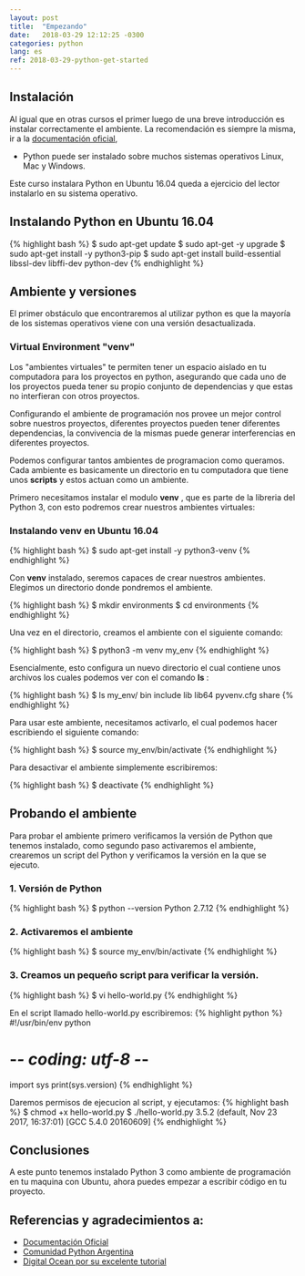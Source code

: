 ```yaml
---
layout: post
title:  "Empezando"
date:   2018-03-29 12:12:25 -0300
categories: python
lang: es
ref: 2018-03-29-python-get-started
---
```


## Instalación

Al igual que en otras cursos el primer luego de una breve introducción es instalar correctamente el ambiente. La recomendación es siempre la misma, ir a la [documentación oficial][python-oficial],

* Python puede ser instalado sobre muchos sistemas operativos Linux, Mac y Windows.

Este curso instalara Python en Ubuntu 16.04 queda a ejercicio del lector instalarlo en su sistema operativo.

## Instalando Python en Ubuntu 16.04

{% highlight bash %}
$ sudo apt-get update
$ sudo apt-get -y upgrade
$ sudo apt-get install -y python3-pip
$ sudo apt-get install build-essential libssl-dev libffi-dev python-dev
{% endhighlight %}


## Ambiente y versiones

El primer obstáculo que encontraremos al utilizar python es que la mayoría de los sistemas operativos viene con una versión desactualizada.


### Virtual Environment "venv"

Los "ambientes virtuales" te permiten tener un espacio aislado en tu computadora para los proyectos en python, asegurando que cada uno de los proyectos pueda tener su propio conjunto de dependencias y que estas no interfieran con otros proyectos.

Configurando el ambiente de programación nos provee un mejor control sobre nuestros proyectos, diferentes proyectos pueden tener diferentes dependencias, la convivencia de la mismas puede generar interferencias en diferentes proyectos.

Podemos configurar tantos ambientes de programacion como queramos. Cada ambiente es basicamente un directorio en tu computadora que tiene unos **scripts** y estos actuan como un ambiente.

Primero necesitamos instalar el modulo **venv** , que es parte de la libreria del Python 3, con esto podremos crear nuestros ambientes virtuales:

### Instalando venv en Ubuntu 16.04
{% highlight bash %}
$ sudo apt-get install -y python3-venv
{% endhighlight %}

Con **venv** instalado, seremos capaces de crear nuestros ambientes. Elegimos un directorio donde pondremos el ambiente.

{% highlight bash %}
$ mkdir environments
$ cd environments
{% endhighlight %}

Una vez en el directorio, creamos el ambiente con el siguiente comando:

{% highlight bash %}
$ python3 -m venv my_env
{% endhighlight %}

Esencialmente, esto configura un nuevo directorio el cual contiene unos archivos los cuales podemos ver con el comando **ls** :

{% highlight bash %}
$ ls my_env/
bin  include  lib  lib64  pyvenv.cfg  share
{% endhighlight %}

Para usar este ambiente, necesitamos activarlo, el cual podemos hacer escribiendo el siguiente comando:

{% highlight bash %}
$ source my_env/bin/activate
{% endhighlight %}

Para desactivar el ambiente simplemente escribiremos:

{% highlight bash %}
$ deactivate
{% endhighlight %}


## Probando el ambiente

Para probar el ambiente primero verificamos la versión de Python que tenemos instalado, como segundo paso activaremos el ambiente, crearemos un script del Python y verificamos la versión en la que se ejecuto.

### 1. Versión de Python
{% highlight bash %}
$ python --version
Python 2.7.12
{% endhighlight %}

### 2. Activaremos el ambiente
{% highlight bash %}
$ source my_env/bin/activate
{% endhighlight %}

### 3. Creamos un pequeño script para verificar la versión.
{% highlight bash %}
$ vi hello-world.py
{% endhighlight %}

En el script llamado hello-world.py escribiremos:
{% highlight python %}
#!/usr/bin/env python
# -*- coding: utf-8 -*-

import sys
print(sys.version)
{% endhighlight %}

Daremos permisos de ejecucion al script, y ejecutamos:
{% highlight bash %}
$ chmod +x hello-world.py
$ ./hello-world.py
3.5.2 (default, Nov 23 2017, 16:37:01)
[GCC 5.4.0 20160609]
{% endhighlight %}

## Conclusiones

A este punto tenemos instalado Python 3 como ambiente de programación en tu maquina con Ubuntu, ahora puedes empezar a escribir código en tu proyecto.

## Referencias y agradecimientos a:

* [Documentación Oficial][python-oficial]
* [Comunidad Python Argentina][python-argentina]
* [Digital Ocean por su excelente tutorial][install-python-digitalocean]

[python-oficial]: https://www.python.org/
[python-argentina]: http://www.python.org.ar/

[install-python-digitalocean]: https://www.digitalocean.com/community/tutorials/how-to-install-python-3-and-set-up-a-local-programming-environment-on-ubuntu-16-04
